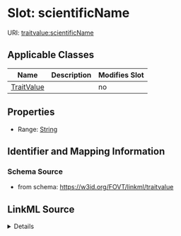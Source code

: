 

# Slot: scientificName

URI: [traitvalue:scientificName](http://purl.obolibrary.org/obo/FOVT/data#scientificName)



<!-- no inheritance hierarchy -->





## Applicable Classes

| Name | Description | Modifies Slot |
| --- | --- | --- |
| [TraitValue](TraitValue.md) |  |  no  |







## Properties

* Range: [String](String.md)





## Identifier and Mapping Information







### Schema Source


* from schema: https://w3id.org/FOVT/linkml/traitvalue




## LinkML Source

<details>
```yaml
name: scientificName
from_schema: https://w3id.org/FOVT/linkml/traitvalue
rank: 1000
alias: scientificName
domain_of:
- TraitValue
range: string

```
</details>